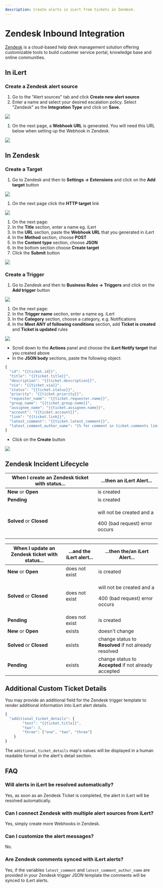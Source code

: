 ```yaml
---
description: Create alerts in iLert from tickets in Zendesk.
---
```


# Zendesk Inbound Integration

[Zendesk](https://www.zendesk.com) is a cloud-based help desk management solution offering customizable tools to build customer service portal, knowledge base and online communities.

## In iLert <a href="create-alert-source" id="create-alert-source"></a>

### Create a Zendesk alert source

1. Go to the "Alert sources" tab and click **Create new alert source**
2. Enter a name and select your desired escalation policy. Select "Zendesk" as the **Integration Type** and click on **Save**.

![](<../../.gitbook/assets/iLert (85).png>)

1. On the next page, a **Webhook URL** is generated. You will need this URL below when setting up the Webhook in Zendesk.

![](<../../.gitbook/assets/iLert (86).png>)

## In Zendesk <a href="in-topdesk" id="in-topdesk"></a>

### Create a Target

1. Go to Zendesk and then to **Settings -> Extensions** and click on the **Add target** button

![](../../.gitbook/assets/a\_-\_Agent.png)

1. On the next page click the **HTTP target** link

![](<../../.gitbook/assets/a\_-\_Agent (1).png>)

1. On the next page:
2. In the **Title** section, enter a name eg. iLert
3. In the **URL** section, paste the **Webhook URL** that you generated in iLert
4. In the **Method** section, choose **POST**
5. In the **Content type** section, choose **JSON**
6. In the bottom section choose **Create target**
7. Click the **Submit** button

![](<../../.gitbook/assets/a\_-\_Agent (2).png>)

### Create a Trigger

1. Go to Zendesk and then to **Business Rules -> Triggers** and click on the **Add trigger** button

![](<../../.gitbook/assets/a\_-\_Agent (3).png>)

1. On the next page:
2. In the **Trigger name** section, enter a name eg. iLert
3. In the **Category** section, choose a category, e.g. Notifications
4. In the **Meet ANY of following conditions** section, add **Ticket is created** and **Ticket is updated** rules

![](<../../.gitbook/assets/a\_-\_Agent (4).png>)

* Scroll down to the **Actions** panel and choose the **iLert Notify target** that you created above
* In the **JSON body** sections, paste the following  object:

```javascript
{
  "id": "{{ticket.id}}",
  "title": "{{ticket.title}}",
  "description": "{{ticket.description}}",
  "via": "{{ticket.via}}",
  "status": "{{ticket.status}}",
  "priority": "{{ticket.priority}}",
  "requester_name": "{{ticket.requester.name}}",
  "group_name": "{{ticket.group.name}}",
  "assignee_name": "{{ticket.assignee.name}}",
  "account": "{{ticket.account}}",
  "link": "{{ticket.link}}",
  "latest_comment": "{{ticket.latest_comment}}",
  "latest_comment_author_name": "{% for comment in ticket.comments limit:1 offset:0 %}{{comment.author.name}}{% endfor %}"
}
```

* Click on the **Create** button

![](<../../.gitbook/assets/Notification_Center (1).png>)

## Zendesk Incident Lifecycle

| When I create an Zendesk ticket with status... | ...then an iLert Alert...                                             |
| ---------------------------------------------- | --------------------------------------------------------------------- |
| **New** or **Open**                            | is created                                                            |
| **Pending**                                    | is created                                                            |
| **Solved** or **Closed**                       | <p>will not be created and a</p><p>400 (bad request) error occurs</p> |

| When I update an Zendesk ticket with status... | ...and the iLert alert... | ...then the/an iLert Alert...                                         |
| ---------------------------------------------- | ------------------------- | --------------------------------------------------------------------- |
| **New** or **Open**                            | does not exist            | is created                                                            |
| **Solved** or **Closed**                       | does not exist            | <p>will not be created and a</p><p>400 (bad request) error occurs</p> |
| **Pending**                                    | does not exist            | is created                                                            |
| **New** or **Open**                            | exists                    | doesn't change                                                        |
| **Solved** or **Closed**                       | exists                    | change status to **Resolved** if not already resolved                 |
| **Pending**                                    | exists                    | change status to **Accepted** if not already accepted                 |

## Additional Custom Ticket Details <a href="faq" id="faq"></a>

You may provide an additional field for the Zendesk trigger template to render additional information into iLert alert details.

```javascript
{
  "additional_ticket_details": {
        "test": "{{ticket.title}}",
        "two": 3,
        "three": ["one", "two", "three"]
    }
}
```

The `additional_ticket_details` map's values will be displayed in a human readable format in the alert's detail section.

## FAQ <a href="faq" id="faq"></a>

### **Will alerts in iLert be resolved automatically?**

Yes, as soon as an Zendesk Ticket is completed, the alert in iLert will be resolved automatically.

### **Can I connect Zendesk with multiple alert sources from iLert?**

Yes, simply create more Webhooks in Zendesk.

### **Can I customize the alert messages?**

No.

### Are Zendesk comments synced with iLert alerts?

Yes, if the variables `latest_comment` and `latest_comment_author_name` are provided in your Zendesk trigger JSON template the comments will be synced to iLert alerts.
